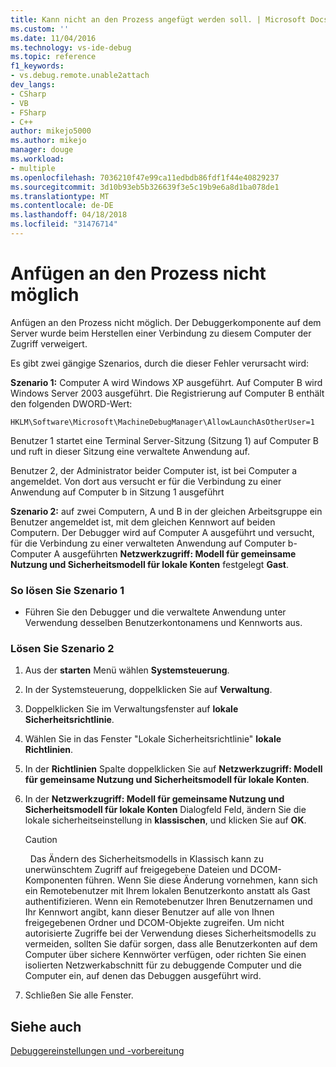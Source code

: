```yaml
---
title: Kann nicht an den Prozess angefügt werden soll. | Microsoft Docs
ms.custom: ''
ms.date: 11/04/2016
ms.technology: vs-ide-debug
ms.topic: reference
f1_keywords:
- vs.debug.remote.unable2attach
dev_langs:
- CSharp
- VB
- FSharp
- C++
author: mikejo5000
ms.author: mikejo
manager: douge
ms.workload:
- multiple
ms.openlocfilehash: 7036210f47e99ca11edbdb86fdf1f44e40829237
ms.sourcegitcommit: 3d10b93eb5b326639f3e5c19b9e6a8d1ba078de1
ms.translationtype: MT
ms.contentlocale: de-DE
ms.lasthandoff: 04/18/2018
ms.locfileid: "31476714"
---
```

# <a name="unable-to-attach-to-the-process"></a>Anfügen an den Prozess nicht möglich
Anfügen an den Prozess nicht möglich. Der Debuggerkomponente auf dem Server wurde beim Herstellen einer Verbindung zu diesem Computer der Zugriff verweigert.  
  
 Es gibt zwei gängige Szenarios, durch die dieser Fehler verursacht wird:  
  
 **Szenario 1:** Computer A wird Windows XP ausgeführt. Auf Computer B wird Windows Server 2003 ausgeführt. Die Registrierung auf Computer B enthält den folgenden DWORD-Wert:  
  
 `HKLM\Software\Microsoft\MachineDebugManager\AllowLaunchAsOtherUser=1`  
  
 Benutzer 1 startet eine Terminal Server-Sitzung (Sitzung 1) auf Computer B und ruft in dieser Sitzung eine verwaltete Anwendung auf.  
  
 Benutzer 2, der Administrator beider Computer ist, ist bei Computer a angemeldet. Von dort aus versucht er für die Verbindung zu einer Anwendung auf Computer b in Sitzung 1 ausgeführt  
  
 **Szenario 2:** auf zwei Computern, A und B in der gleichen Arbeitsgruppe ein Benutzer angemeldet ist, mit dem gleichen Kennwort auf beiden Computern. Der Debugger wird auf Computer A ausgeführt und versucht, für die Verbindung zu einer verwalteten Anwendung auf Computer b-Computer A ausgeführten **Netzwerkzugriff: Modell für gemeinsame Nutzung und Sicherheitsmodell für lokale Konten** festgelegt **Gast**.  
  
### <a name="to-solve-scenario-1"></a>So lösen Sie Szenario 1  
  
-   Führen Sie den Debugger und die verwaltete Anwendung unter Verwendung desselben Benutzerkontonamens und Kennworts aus.  
  
### <a name="to-solve-scenario-2"></a>Lösen Sie Szenario 2  
  
1.  Aus der **starten** Menü wählen **Systemsteuerung**.  
  
2.  In der Systemsteuerung, doppelklicken Sie auf **Verwaltung**.  
  
3.  Doppelklicken Sie im Verwaltungsfenster auf **lokale Sicherheitsrichtlinie**.  
  
4.  Wählen Sie in das Fenster "Lokale Sicherheitsrichtlinie" **lokale Richtlinien**.  
  
5.  In der **Richtlinien** Spalte doppelklicken Sie auf **Netzwerkzugriff: Modell für gemeinsame Nutzung und Sicherheitsmodell für lokale Konten**.  
  
6.  In der **Netzwerkzugriff: Modell für gemeinsame Nutzung und Sicherheitsmodell für lokale Konten** Dialogfeld Feld, ändern Sie die lokale sicherheitseinstellung in **klassischen**, und klicken Sie auf **OK**.  
  
    > [!CAUTION]
    >    Das Ändern des Sicherheitsmodells in Klassisch kann zu unerwünschtem Zugriff auf freigegebene Dateien und DCOM-Komponenten führen. Wenn Sie diese Änderung vornehmen, kann sich ein Remotebenutzer mit Ihrem lokalen Benutzerkonto anstatt als Gast authentifizieren. Wenn ein Remotebenutzer Ihren Benutzernamen und Ihr Kennwort angibt, kann dieser Benutzer auf alle von Ihnen freigegebenen Ordner und DCOM-Objekte zugreifen. Um nicht autorisierte Zugriffe bei der Verwendung dieses Sicherheitsmodells zu vermeiden, sollten Sie dafür sorgen, dass alle Benutzerkonten auf dem Computer über sichere Kennwörter verfügen, oder richten Sie einen isolierten Netzwerkabschnitt für zu debuggende Computer und die Computer ein, auf denen das Debuggen ausgeführt wird.  
  
7.  Schließen Sie alle Fenster.  
  
## <a name="see-also"></a>Siehe auch  
 [Debuggereinstellungen und -vorbereitung](../debugger/debugger-settings-and-preparation.md)